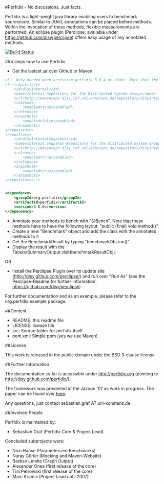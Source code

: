 #Perfidix - No discussions, Just facts.

Perfidix is a light-weight java library enabling users to benchmark sourcecode.
Similar to JUnit, annotations can be placed before methods.
Within the invocation of these methods, flexible measurements are performed.
An eclipse plugin (Perclipse, available under https://github.com/disy/perclipse) offers easy usage of any annotated methods.

[![Build Status](https://secure.travis-ci.org/disy/perfidix.png)](http://travis-ci.org/disy/perfidix)

##5 steps how to use Perfidix

* Get the lastest jar over Github or Maven

```xml
<!-- Only needed when accessing perfidix 3.6.4 or older. Note that the group changed within 3.6.5 from "perfidix" to "org.perfidix" -->
<!--<repository>
	<id>disyInternal</id>
	<name>Internal Repository for the Distributed System Group</name>
	<url>http://mavenrepo.disy.inf.uni-konstanz.de/repository/disyInternal</url>
	<releases>
		<enabled>true</enabled>
	</releases>
	<snapshots>
		<enabled>false</enabled>
	</snapshots>
</repository>
<repository>
	<id>disyInternalSnapshot</id>
	<name>Internal Snapshot Repository for the Distributed System Group</name>
	<url>http://mavenrepo.disy.inf.uni-konstanz.de/repository/disyInternalSnapshot</url>
	<releases>
		<enabled>true</enabled>
	</releases>
	<snapshots>
		<enabled>true</enabled>
	</snapshots>
</repository>-->


<dependency>
	<groupId>org.perfidix</groupId>
	<artifactId>perfidix</artifactId>
	<version>3.6.6</version>
</dependency>
```

* Annotate your methods to bench with "@Bench". Note that these methods have to have the following layout: "public (final) void method()" 
* Create a new "Benchmark" object and add the class with the annotated methods to it
* Get the BenchmarkResult by typing "benchmarkObj.run()"
* Display the result with the TabularSummaryOutput.visit(benchmarkResultObj). 

OR

* install the Perclipse Plugin over its update site (http://disy.github.com/perclipse/) and run over "Run As" (see the Perclipse-Readme for further information: https://github.com/disy/perclipse)

For further documentation and as an example, please refer to the org.perfidix.example package.

##Content

* README:					this readme file
* LICENSE:	 				license file
* src:						Source folder for perfidix itself
* pom.xml:					Simple pom (yes we use Maven)

##License

This work is released in the public domain under the BSD 3-clause license

##Further information

The documentation so far is accessible under http://perfidix.org (pointing to http://disy.github.com/perfidix/).

The framework was presented at the Jazoon '07 as work in progress. The paper can be found over [here](http://nbn-resolving.de/urn:nbn:de:bsz:352-opus-84446).


Any questions, just contact sebastian.graf AT uni-konstanz.de

##Involved People

Perfidix is maintained by:

* Sebastian Graf (Perfidix Core & Project Lead)

Concluded subprojects were:

* Nico Haase (Parameterized Benchmarks)
* Nuray Gürler (Mocking and Maven-Website)
* Bastian Lemke (Graph Output)
* Alexander Onea (first release of the core)
* Tim Petrowski (first release of the core)
* Marc Kramis (Project Lead until 2007)


